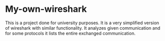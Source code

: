 # My-own-wireshark

This is a project done for university purposes. It is a very simplified version of wireshark with similar functionality. It analyzes given communication and for some protocols it lists the entire exchanged communication.

